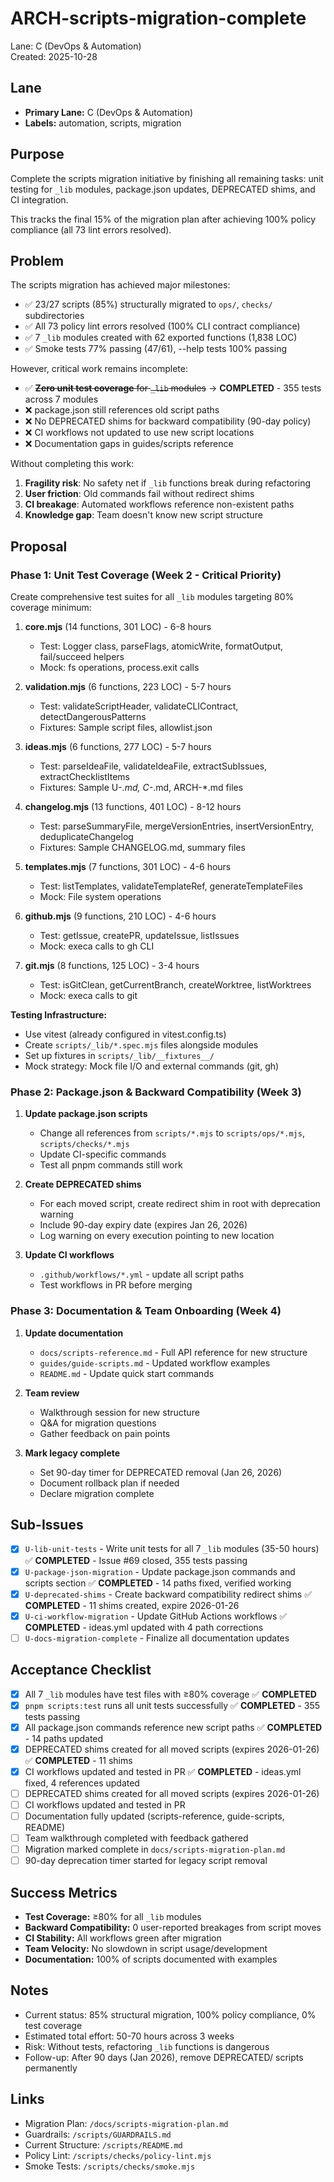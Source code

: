 # ARCH-scripts-migration-complete

Lane: C (DevOps & Automation)  
Created: 2025-10-28

## Lane

- **Primary Lane:** C (DevOps & Automation)
- **Labels:** automation, scripts, migration

## Purpose

Complete the scripts migration initiative by finishing all remaining tasks: unit testing for `_lib` modules, package.json updates, DEPRECATED shims, and CI integration.

This tracks the final 15% of the migration plan after achieving 100% policy compliance (all 73 lint errors resolved).

## Problem

The scripts migration has achieved major milestones:

- ✅ 23/27 scripts (85%) structurally migrated to `ops/`, `checks/` subdirectories
- ✅ All 73 policy lint errors resolved (100% CLI contract compliance)
- ✅ 7 `_lib` modules created with 62 exported functions (1,838 LOC)
- ✅ Smoke tests 77% passing (47/61), --help tests 100% passing

However, critical work remains incomplete:

- ✅ ~~**Zero unit test coverage** for `_lib` modules~~ → **COMPLETED** - 355 tests across 7 modules
- ❌ package.json still references old script paths
- ❌ No DEPRECATED shims for backward compatibility (90-day policy)
- ❌ CI workflows not updated to use new script locations
- ❌ Documentation gaps in guides/scripts reference

Without completing this work:

1. **Fragility risk**: No safety net if `_lib` functions break during refactoring
2. **User friction**: Old commands fail without redirect shims
3. **CI breakage**: Automated workflows reference non-existent paths
4. **Knowledge gap**: Team doesn't know new script structure

## Proposal

### Phase 1: Unit Test Coverage (Week 2 - Critical Priority)

Create comprehensive test suites for all `_lib` modules targeting 80% coverage minimum:

1. **core.mjs** (14 functions, 301 LOC) - 6-8 hours
   - Test: Logger class, parseFlags, atomicWrite, formatOutput, fail/succeed helpers
   - Mock: fs operations, process.exit calls
2. **validation.mjs** (6 functions, 223 LOC) - 5-7 hours
   - Test: validateScriptHeader, validateCLIContract, detectDangerousPatterns
   - Fixtures: Sample script files, allowlist.json

3. **ideas.mjs** (6 functions, 277 LOC) - 5-7 hours
   - Test: parseIdeaFile, validateIdeaFile, extractSubIssues, extractChecklistItems
   - Fixtures: Sample U-_.md, C-_.md, ARCH-\*.md files

4. **changelog.mjs** (13 functions, 401 LOC) - 8-12 hours
   - Test: parseSummaryFile, mergeVersionEntries, insertVersionEntry, deduplicateChangelog
   - Fixtures: Sample CHANGELOG.md, summary files

5. **templates.mjs** (7 functions, 301 LOC) - 4-6 hours
   - Test: listTemplates, validateTemplateRef, generateTemplateFiles
   - Mock: File system operations

6. **github.mjs** (9 functions, 210 LOC) - 4-6 hours
   - Test: getIssue, createPR, updateIssue, listIssues
   - Mock: execa calls to gh CLI

7. **git.mjs** (8 functions, 125 LOC) - 3-4 hours
   - Test: isGitClean, getCurrentBranch, createWorktree, listWorktrees
   - Mock: execa calls to git

**Testing Infrastructure:**

- Use vitest (already configured in vitest.config.ts)
- Create `scripts/_lib/*.spec.mjs` files alongside modules
- Set up fixtures in `scripts/_lib/__fixtures__/`
- Mock strategy: Mock file I/O and external commands (git, gh)

### Phase 2: Package.json & Backward Compatibility (Week 3)

1. **Update package.json scripts**
   - Change all references from `scripts/*.mjs` to `scripts/ops/*.mjs`, `scripts/checks/*.mjs`
   - Update CI-specific commands
   - Test all pnpm commands still work

2. **Create DEPRECATED shims**
   - For each moved script, create redirect shim in root with deprecation warning
   - Include 90-day expiry date (expires Jan 26, 2026)
   - Log warning on every execution pointing to new location

3. **Update CI workflows**
   - `.github/workflows/*.yml` - update all script paths
   - Test workflows in PR before merging

### Phase 3: Documentation & Team Onboarding (Week 4)

1. **Update documentation**
   - `docs/scripts-reference.md` - Full API reference for new structure
   - `guides/guide-scripts.md` - Updated workflow examples
   - `README.md` - Update quick start commands

2. **Team review**
   - Walkthrough session for new structure
   - Q&A for migration questions
   - Gather feedback on pain points

3. **Mark legacy complete**
   - Set 90-day timer for DEPRECATED removal (Jan 26, 2026)
   - Document rollback plan if needed
   - Declare migration complete

## Sub-Issues

- [x] `U-lib-unit-tests` - Write unit tests for all 7 `_lib` modules (35-50 hours) ✅ **COMPLETED** - Issue #69 closed, 355 tests passing
- [x] `U-package-json-migration` - Update package.json commands and scripts section ✅ **COMPLETED** - 14 paths fixed, verified working
- [x] `U-deprecated-shims` - Create backward compatibility redirect shims ✅ **COMPLETED** - 11 shims created, expire 2026-01-26
- [x] `U-ci-workflow-migration` - Update GitHub Actions workflows ✅ **COMPLETED** - ideas.yml updated with 4 path corrections
- [ ] `U-docs-migration-complete` - Finalize all documentation updates

## Acceptance Checklist

- [x] All 7 `_lib` modules have test files with ≥80% coverage ✅ **COMPLETED**
- [x] `pnpm scripts:test` runs all unit tests successfully ✅ **COMPLETED** - 355 tests passing
- [x] All package.json commands reference new script paths ✅ **COMPLETED** - 14 paths updated
- [x] DEPRECATED shims created for all moved scripts (expires 2026-01-26) ✅ **COMPLETED** - 11 shims
- [x] CI workflows updated and tested in PR ✅ **COMPLETED** - ideas.yml fixed, 4 references updated
- [ ] DEPRECATED shims created for all moved scripts (expires 2026-01-26)
- [ ] CI workflows updated and tested in PR
- [ ] Documentation fully updated (scripts-reference, guide-scripts, README)
- [ ] Team walkthrough completed with feedback gathered
- [ ] Migration marked complete in `docs/scripts-migration-plan.md`
- [ ] 90-day deprecation timer started for legacy script removal

## Success Metrics

- **Test Coverage:** ≥80% for all `_lib` modules
- **Backward Compatibility:** 0 user-reported breakages from script moves
- **CI Stability:** All workflows green after migration
- **Team Velocity:** No slowdown in script usage/development
- **Documentation:** 100% of scripts documented with examples

## Notes

- Current status: 85% structural migration, 100% policy compliance, 0% test coverage
- Estimated total effort: 50-70 hours across 3 weeks
- Risk: Without tests, refactoring `_lib` functions is dangerous
- Follow-up: After 90 days (Jan 2026), remove DEPRECATED/ scripts permanently

## Links

- Migration Plan: `/docs/scripts-migration-plan.md`
- Guardrails: `/scripts/GUARDRAILS.md`
- Current Structure: `/scripts/README.md`
- Policy Lint: `/scripts/checks/policy-lint.mjs`
- Smoke Tests: `/scripts/checks/smoke.mjs`
